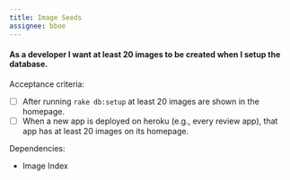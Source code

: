 ```yaml
---
title: Image Seeds
assignee: bboe
---
```


#### As a developer I want at least 20 images to be created when I setup the database.

Acceptance criteria:
- [ ] After running `rake db:setup` at least 20 images are shown in the
  homepage.
- [ ] When a new app is deployed on heroku (e.g., every review app), that app
  has at least 20 images on its homepage.

Dependencies:
- Image Index
